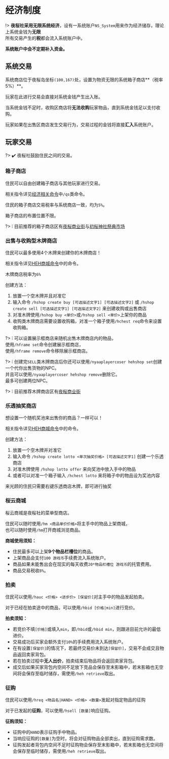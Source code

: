 # 经济制度

!>  **夜桜社采用无限系统经济**，设有一系统账户`NS_System`用来作为经济储存，理论上系统金钱为**无限**  
    所有交易产生的**税**都会流入系统账户中。

**系统账户中会不定期补入资金。**

## 系统交易

系统商店位于夜桜岛坐标`(100,167)`处，设置为物资无限的系统箱子商店**（税率5%）**。

玩家在此进行交易会直接对系统金钱产生出入账。

当系统金钱不足时，收购区商店将**无法收购**玩家物品，直到系统金钱足以支付收购。

玩家如果在出售区商店发生交易行为，交易过程的金钱将直接**汇入**系统账户。

## 玩家交易

?> :heavy_check_mark: 夜桜社鼓励住民之间的交易。

### 箱子商店

住民可以自由创建箱子商店与其他玩家进行交易。

相关指令详见[经济相关命令](NS_Server/commands?id=经济相关命令)中`/qs`类命令。

住民的箱子商店交易税率与系统商店一致，均为`5%`。

箱子商店的布置位置不限。

?> ❕ 目前推荐的箱子商店区有[夜桜商业街](NS_Server/constructions/ns_island?id=夜桜商店街)与[初桜神社祭典市场](NS_Server/constructions/hatsusaku_jinja?id=祭典市场)

### 出售与收购型木牌商店

住民可以最多使用4个木牌来创建你的木牌商店！

相关指令详见[HEH商城命令](NS_Server/commands?id=HEH商城命令)中的命令。

木牌商店税率为`6%`

创建方法：

1. 放置一个空木牌并且对准它
2. 输入命令 `/hshop create buy [可选描述文字1] [可选描述文字2]` 或 `/hshop create sell [可选描述文字1] [可选描述文字2]` 来创建收购或出售商店
3. 对准木牌使用`/hshop buy <单价>`或`/hshop sell <单价>`上架你的商品
4. 收购类木牌商店需要设置收购箱，对准一个箱子使用`/hchest req`命令来设置收购箱。

?> ❕ 可以设置展示框商店来随机出售木牌商店内的物品，  
使用`/hframe set`命令创建展示框商店，  
使用`/hframe remove`命令移除展示框商店。

?> ❕ 创建完`SELL`类木牌商店后你还可以使用`/nyaaplayercoser hehshop set`创建一个代你出售货物的NPC。  
并且可以使用`/nyaaplayercoser hehshop remove`删除它。  
最多可创建两位NPC。

?> ❕ 目前推荐木牌商店区有[夜桜商业街](NS_Server/constructions/ns_island?id=夜桜商店街)

### 乐透抽奖商店

想设置一个随机奖池来出售你的商品？一样可以！

相关指令详见[HEH商城命令](NS_Server/commands?id=HEH商城命令)中的命令。

创建方法：

1. 放置一个空木牌并对准它
2. 输入命令 `/hshop create lotto <单次抽奖价格> [可选描述文字1]` 创建一个乐透商店
3. 对准木牌使用 `/hshop lotto offer` 来向奖池中放入手中的物品
4. 或者可以对准一个箱子输入 `/hchest lotto` 来将箱子中的物品设为奖池内容

来光顾的住民只需要右键乐透商店木牌，即可进行抽奖

### 桜云商城

桜云商城是夜桜社的菜单型商店。

住民可以随时使用`/hm <商品单价价格>`将主手中的物品上架商城，  
也可以随时使用`/hm`打开商城浏览商品。

**商城使用须知：**
- 住民最多可以上架**9个物品栏槽位**的商品。
- 上架商品会支付`100 游戏币`手续费流入系统账户。
- 商品如果未能售出会在现实的每天收费`20*物品栏槽位 游戏币`的托管费用。
- 商品交易税收`8%`。

### 拍卖

住民可以使用`/hauc <价格> <进步价> [保留价]`对主手中的物品发起拍卖。

对于已经在拍卖途中的商品，可以使用`/hbid [价格|min]`进行竞价。

**拍卖须知：**
- 若竞价不填`[价格]`或填入`min`，即`/hbid`或`/hbid min`，则跟进目前允许的最低进价。
- 交易成功后买家会额外支付`10%`的手续费用流入系统账户。
- 在有设置`[保留价]`的情况下，若最终交易价未到达`[保留价]`，交易不会成交且物品返回卖家背包。
- 若在拍卖过程中**无人出价**，拍卖结束后物品将会返回卖家背包。
- 成交后如果买家背包内空间不足放下竞品会保存至末影箱中，若末影箱也无空间将会保存至临时储存，需使用`/heh retrieve`取出。

### 征购

住民可以使用`/hreq <物品名|HAND> <价格> <数量>`发起对指定物品的征购

对于已发起的**征购**，可以使用`/hsell [数量]`响应征购。

**征购须知：**
- 征购中的`HAND`表示征购手中物品。
- 当响应征购的`[数量]`为空时，将会对征购物品全部卖出，直到征购需求数。
- 征购发起者背包内空间不足时征购物会保存至末影箱中，若末影箱也无空间将会保存至临时储存，需使用`/heh retrieve`取出。
